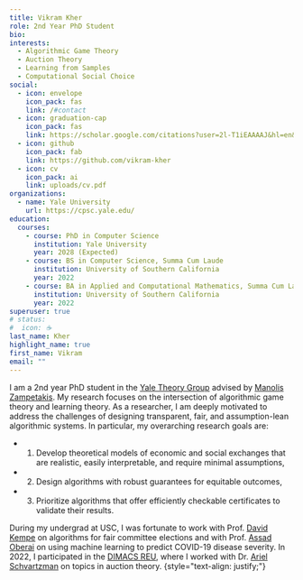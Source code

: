 ```yaml
---
title: Vikram Kher
role: 2nd Year PhD Student
bio:
interests:
  - Algorithmic Game Theory
  - Auction Theory
  - Learning from Samples
  - Computational Social Choice
social:
  - icon: envelope
    icon_pack: fas
    link: /#contact
  - icon: graduation-cap
    icon_pack: fas
    link: https://scholar.google.com/citations?user=2l-T1iEAAAAJ&hl=en&oi=ao
  - icon: github
    icon_pack: fab
    link: https://github.com/vikram-kher
  - icon: cv
    icon_pack: ai
    link: uploads/cv.pdf
organizations:
  - name: Yale University
    url: https://cpsc.yale.edu/
education:
  courses:
    - course: PhD in Computer Science
      institution: Yale University
      year: 2028 (Expected)
    - course: BS in Computer Science, Summa Cum Laude
      institution: University of Southern California
      year: 2022
    - course: BA in Applied and Computational Mathematics, Summa Cum Laude
      institution: University of Southern California
      year: 2022
superuser: true
# status:
#  icon: ☕️
last_name: Kher
highlight_name: true
first_name: Vikram
email: ""
---
```


I am a 2nd year PhD student in the [Yale Theory Group](https://www.cs.yale.edu/theory/) advised by [Manolis Zampetakis](https://mzampet.com/). My research focuses on the intersection of algorithmic game theory and learning theory. As a researcher, I am deeply motivated to address the challenges of designing transparent, fair, and assumption-lean algorithmic systems. In particular, my overarching research goals are:
- 1) Develop theoretical models of economic and social exchanges that are realistic, easily interpretable, and require minimal assumptions,
- 2) Design algorithms with robust guarantees for equitable outcomes,
- 3) Prioritize algorithms that offer efficiently checkable certificates to validate their results. 

During my undergrad at USC, I was fortunate to work with Prof. [David Kempe](https://david-kempe.com/) on algorithms for fair committee elections and with Prof. [Assad Oberai](https://sites.usc.edu/oberai/) on using machine learning to predict COVID-19 disease severity. In 2022, I participated in the [DIMACS REU](https://reu.dimacs.rutgers.edu/), where I worked with Dr. [Ariel Schvartzman](https://sites.google.com/view/arielsch/home) on topics in auction theory. 
{style="text-align: justify;"}
